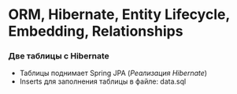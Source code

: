 # ORM, Hibernate, Entity Lifecycle, Embedding, Relationships

### Две таблицы с Hibernate

- Таблицы поднимает Spring JPA (_Реализация Hibernate_)
- Inserts для заполнения таблицы в файле: data.sql